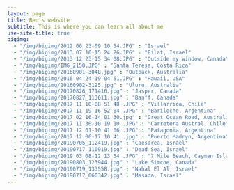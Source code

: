 ```yaml
---
layout: page
title: Ben's website
subtitle: This is where you can learn all about me
use-site-title: true
bigimg:
  - "/img/bigimg/2012 06 23-09 10 54.JPG" : "Israel"
  - "/img/bigimg/2013 07 10-15 24 26.JPG" : "Eilat, Israel"
  - "/img/bigimg/2013 12 23-15 34 08.JPG" : "Outside my window, Canada"
  - "/img/bigimg/IMG_2150.JPG" : "Santa Teresa, Costa Rica"
  - "/img/bigimg/20160901-3048.jpg" : "Outback, Australia"
  - "/img/bigimg/2016 04 24-19 04 51.JPG" : "Hawaii, USA"
  - "/img/bigimg/20160902-3125.jpg" : "Uluru, Australia"
  - "/img/bigimg/20170826_171416.jpg" : "Jasper, Canada"
  - "/img/bigimg/20170827_113611.jpg" : "Banff, Canada"
  - "/img/bigimg/2017 11 10-08 51 48 .JPG" : "Villarrica, Chile"
  - "/img/bigimg/2017 11 19-16 52 04 .JPG" : "Bariloche, Argentina"
  - "/img/bigimg/2017 02 16-14 01 30.jpg" : "Great Ocean Road, Australia"
  - "/img/bigimg/2017 11 30-10 19 10 .JPG" : "Carretera Austral, Chile"
  - "/img/bigimg/2017 12 01-10 41 06 .JPG" : "Patagonia, Argentina"
  - "/img/bigimg/2017 12 06-17 10 41 .jpg" : "Puerto Madryn, Argentina"
  - "/img/bigimg/20190705_112419.jpg" : "Caesarea, Israel"
  - "/img/bigimg/20190717_110919.jpg" : "Dead Sea, Israel"
  - "/img/bigimg/2019 03 08-12 13 54 .JPG" : "7 Mile Beach, Cayman Islands"
  - "/img/bigimg/20190803_123944.jpg" : "Lake Simcoe, Canada"
  - "/img/bigimg/20190719_133558.jpg" : "Nahal El Al, Israel"
  - "/img/bigimg/20190717_060342.jpg" : "Masada, Israel"
---
```

